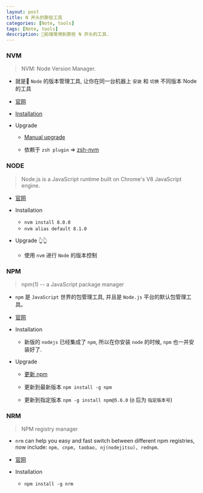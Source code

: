 ```yaml
---
layout: post
title: N 开头的那些工具
categories: [Note, tools]
tags: [Note, tools]
description: 前端常用到那些 N 开头的工具.
---
```


### NVM
> NVM: Node Version Manager.

* 就是 `Node` 的版本管理工具, 让你在同一台机器上 `安装` 和 `切换` 不同版本 Node 的工具

* [官网](https://github.com/creationix/nvm)

* [Installation](https://github.com/creationix/nvm#installation)

* Upgrade

  - [Manual upgrade](https://github.com/creationix/nvm#manual-upgrade)

  - 依赖于 `zsh plugin` => [zsh-nvm](https://github.com/lukechilds/zsh-nvm#manually)


### NODE
> Node.js is a JavaScript runtime built on Chrome's V8 JavaScript engine.

* [官网](https://nodejs.org/zh-cn)

* Installation

  - `nvm install 8.0.0`
  - `nvm alias default 8.1.0`

* Upgrade 👆👆

  - 使用 `nvm` 进行 `Node` 的版本控制

### NPM
> npm(1) -- a JavaScript package manager

* `npm` 是 `JavaScript` 世界的包管理工具, 并且是 `Node.js` 平台的默认包管理工具。

* [官网](https://www.npmjs.cn/)

* Installation
  - 新版的 `nodejs` 已经集成了 `npm`, 所以在你安装 `node` 的时候, `npm` 也一并安装好了.

* Upgrade
  - [更新 npm](https://www.npmjs.cn/getting-started/installing-node/#2-%E6%9B%B4%E6%96%B0-npm)

  - 更新到最新版本  `npm install -g npm`

  - 更新到指定版本  `npm -g install npm@5.6.0` (`@` 后为 `指定版本号`)

### NRM
> NPM registry manager

* `nrm` can help you easy and fast switch between different npm registries,
now include: `npm, cnpm, taobao, nj(nodejitsu), rednpm`.

* [官网](https://github.com/Pana/nrm)

* Installation

  - `npm install -g nrm`

